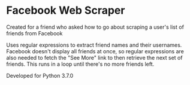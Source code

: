 # Facebook Web Scraper

Created for a friend who asked how to go about scraping a user's list of friends from Facebook

Uses regular expressions to extract friend names and their usernames. Facebook doesn't display all friends at once, so regular expressions are also needed to fetch the "See More" link to then retrieve the next set of friends. This runs in a loop until there's no more friends left.

Developed for Python 3.7.0
